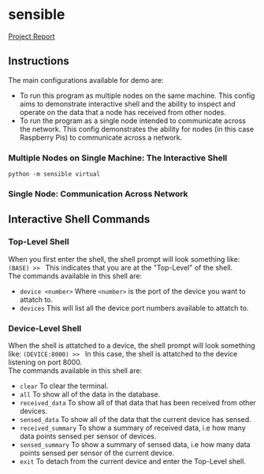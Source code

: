 # sensible
[Project Report](./Report.pdf)
## Instructions
The main configurations available for demo are:
- To run this program as multiple nodes on the same machine. This config aims to demonstrate interactive shell and the ability to inspect and operate on the data that a node has received from other nodes.
- To run the program as a single node intended to communicate across the network. This config demonstrates the ability for nodes (in this case Raspberry Pis) to communicate across a network.

### Multiple Nodes on Single Machine: The Interactive Shell
```python -m sensible virtual```
### Single Node: Communication Across Network

## Interactive Shell Commands

### Top-Level Shell
When you first enter the shell, the shell prompt will look
something like:
```(BASE) >> ```
This indicates that you are at the "Top-Level" of the shell.  
The commands available in this shell are:
- `device <number>` Where `<number>` is the port of the device you want to attatch to.
- `devices` This will list all the device port numbers available to attatch to.

### Device-Level Shell
When the shell is attatched to a device, the shell prompt will look
something like:
```(DEVICE:8000) >> ```
In this case, the shell is attatched to the device listening on port 8000.  
The commands available in this shell are:
- `clear` To clear the terminal.
- `all` To show all of the data in the database.
- `received_data` To show all of that data that has been received from other devices.
- `sensed_data` To show all of the data that the current device has sensed.
- `received_summary` To show a summary of received data, i.e how many data points sensed per sensor of devices.
- `sensed_summary` To show a summary of sensed data, i.e how many data points sensed per sensor of the current device.
- `exit` To detach from the current device and enter the Top-Level shell.

